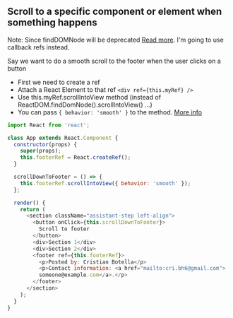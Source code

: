 ## Scroll to a specific component or element when something happens

Note: Since findDOMNode will be deprecated [Read more](https://github.com/yannickcr/eslint-plugin-react/blob/master/docs/rules/no-find-dom-node.md). I'm going to use callback refs instead.

Say we want to do a smooth scroll to the footer when the user clicks on a button

- First we need to create a ref
- Attach a React Element to that ref `<div ref={this.myRef} />`
- Use this.myRef.scrollIntoView method (instead of ReactDOM.findDomNode().scrollIntoView() ...)
- You can pass `{ behavior: 'smooth' }` to the method. [More info](https://developer.mozilla.org/en-US/docs/Web/API/Element/scrollIntoView)

```javascript
import React from 'react';

class App extends React.Component {
  constructor(props) {
    super(props);
    this.footerRef = React.createRef();
  }

  scrollDownToFooter = () => {
    this.footerRef.scrollIntoView({ behavior: 'smooth' });
  };

  render() {
    return (
      <section className="assistant-step left-align">
        <button onClick={this.scrollDownToFooter}>
          Scroll to footer
        </button>
        <div>Section 1</div>
        <div>Section 2</div>
        <footer ref={this.footerRef}>
          <p>Posted by: Cristian Botella</p>
          <p>Contact information: <a href="mailto:cri.bh6@gmail.com">
          someone@example.com</a>.</p>
        </footer>
      </section>
    );
  }
}
```
